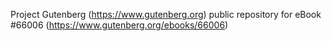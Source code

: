 Project Gutenberg (https://www.gutenberg.org) public repository for
eBook #66006 (https://www.gutenberg.org/ebooks/66006)
